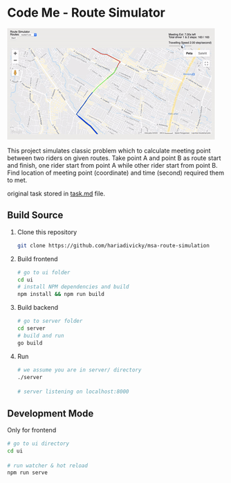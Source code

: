 # Code Me - Route Simulator

![route result](/resource/result.gif "Route result animation")

This project simulates classic problem which to calculate meeting point between two riders on given routes.
Take point A and point B as route start and finish, one rider start from point A while other rider start from point B.
Find location of meeting point (coordinate) and time (second) required them to met.

original task stored in [task.md](task.md) file.

## Build Source

1. Clone this repository

    ```sh
    git clone https://github.com/hariadivicky/msa-route-simulation
    ```

2. Build frontend

    ```sh
    # go to ui folder
    cd ui
    # install NPM dependencies and build
    npm install && npm run build
    ```

3. Build backend

    ```sh
    # go to server folder
    cd server
    # build and run
    go build
    ```

4. Run

    ```sh
    # we assume you are in server/ directory
    ./server

    # server listening on localhost:8000
    ```

## Development Mode

Only for frontend

```sh
# go to ui directory
cd ui

# run watcher & hot reload
npm run serve
```